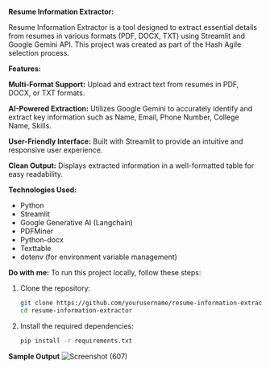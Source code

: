 **Resume Information Extractor:**

Resume Information Extractor is a tool designed to extract essential details from resumes in various formats (PDF, DOCX, TXT) using Streamlit and Google Gemini API. This project was created as part of the Hash Agile selection process.

**Features:**

**Multi-Format Support:** Upload and extract text from resumes in PDF, DOCX, or TXT formats.

**AI-Powered Extraction:** Utilizes Google Gemini to accurately identify and extract key information such as Name, Email, Phone Number, College Name, Skills.

**User-Friendly Interface:** Built with Streamlit to provide an intuitive and responsive user experience.

**Clean Output:** Displays extracted information in a well-formatted table for easy readability.

**Technologies Used:**

- Python
- Streamlit
- Google Generative AI (Langchain)
- PDFMiner
- Python-docx
- Texttable
- dotenv (for environment variable management)

**Do with me:**
To run this project locally, follow these steps:
1. Clone the repository:
   ```bash
   git clone https://github.com/yourusername/resume-information-extractor.git
   cd resume-information-extractor

2. Install the required dependencies:
   ```bash
   pip install -r requirements.txt

**Sample Output**
![Screenshot (607)](https://github.com/user-attachments/assets/fe0a575d-4bc4-43aa-addb-b9354826d651)


